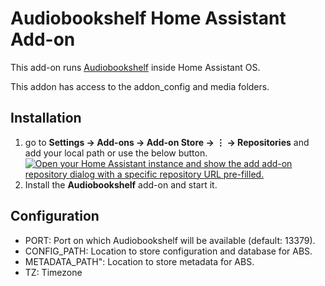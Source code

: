 # Audiobookshelf Home Assistant Add-on

This add-on runs [Audiobookshelf](https://www.audiobookshelf.org/) inside Home Assistant OS.

This addon has access to the addon_config and media folders.

## Installation
1. go to **Settings → Add-ons → Add-on Store → ⋮ → Repositories** and add your local path or use the below button.
[![Open your Home Assistant instance and show the add add-on repository dialog with a specific repository URL pre-filled.](https://my.home-assistant.io/badges/supervisor_add_addon_repository.svg)](https://my.home-assistant.io/redirect/supervisor_add_addon_repository/?repository_url=https%3A%2F%2Fgithub.com%2Fbigred10151990%2Fha-addons)
2. Install the **Audiobookshelf** add-on and start it.

## Configuration

- PORT: Port on which Audiobookshelf will be available (default: 13379).
- CONFIG_PATH: Location to store configuration and database for ABS.
- METADATA_PATH": Location to store metadata for ABS.
- TZ: Timezone
